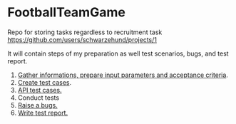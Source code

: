 # FootballTeamGame
Repo for storing tasks regardless to recruitment task
https://github.com/users/schwarzehund/projects/1

It will contain steps of my preparation as well test scenarios, bugs, and test report.


1. [Gather informations, prepare input parameters and acceptance criteria](basicinformations.md).
2. [Create test cases](TestCases.md).
3. [API test cases.](API_TestCases.md)
4. Conduct tests 
5. [Raise a bugs.](bugs.md)
6. [Write test report.](TestReport.md)